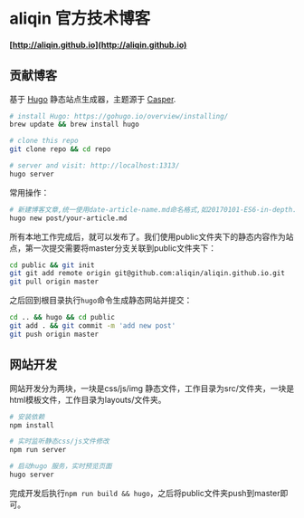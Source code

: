 # aliqin 官方技术博客
#### [http://aliqin.github.io](http://aliqin.github.io)

## 贡献博客
基于 [Hugo](https://gohugo.io/) 静态站点生成器，主题源于 [Casper](http://themes.gohugo.io/casper/).
```bash
# install Hugo: https://gohugo.io/overview/installing/
brew update && brew install hugo

# clone this repo
git clone repo && cd repo

# server and visit: http://localhost:1313/
hugo server
```
常用操作：
```bash
# 新建博客文章,统一使用date-article-name.md命名格式,如20170101-ES6-in-depth.md
hugo new post/your-article.md
```
所有本地工作完成后，就可以发布了。我们使用public文件夹下的静态内容作为站点，第一次提交需要将master分支关联到public文件夹下：
```bash
cd public && git init
git git add remote origin git@github.com:aliqin/aliqin.github.io.git
git pull origin master
```
之后回到根目录执行`hugo`命令生成静态网站并提交：
```bash
cd .. && hugo && cd public
git add . && git commit -m 'add new post'
git push origin master
```

## 网站开发
网站开发分为两块，一块是css/js/img 静态文件，工作目录为src/文件夹，一块是html模板文件，工作目录为layouts/文件夹。

```bash
# 安装依赖
npm install

# 实时监听静态css/js文件修改
npm run server

# 启动hugo 服务，实时预览页面
hugo server
```
完成开发后执行`npm run build && hugo`，之后将public文件夹push到master即可。


